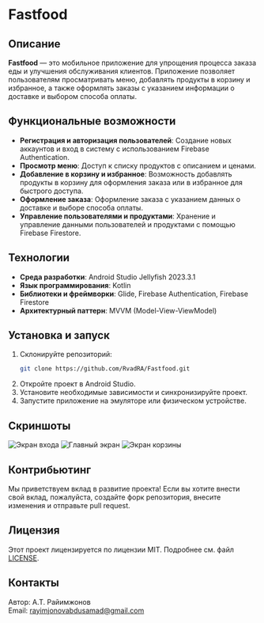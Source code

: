 # Fastfood

## Описание
**Fastfood** — это мобильное приложение для упрощения процесса заказа еды и улучшения обслуживания клиентов. Приложение позволяет пользователям просматривать меню, добавлять продукты в корзину и избранное, а также оформлять заказы с указанием информации о доставке и выбором способа оплаты.

## Функциональные возможности
- **Регистрация и авторизация пользователей**: Создание новых аккаунтов и вход в систему с использованием Firebase Authentication.
- **Просмотр меню**: Доступ к списку продуктов с описанием и ценами.
- **Добавление в корзину и избранное**: Возможность добавлять продукты в корзину для оформления заказа или в избранное для быстрого доступа.
- **Оформление заказа**: Оформление заказа с указанием данных о доставке и выборе способа оплаты.
- **Управление пользователями и продуктами**: Хранение и управление данными пользователей и продуктами с помощью Firebase Firestore.

## Технологии
- **Среда разработки**: Android Studio Jellyfish 2023.3.1
- **Язык программирования**: Kotlin
- **Библиотеки и фреймворки**: Glide, Firebase Authentication, Firebase Firestore
- **Архитектурный паттерн**: MVVM (Model-View-ViewModel)

## Установка и запуск
1. Склонируйте репозиторий:
    ```bash
    git clone https://github.com/RvadRA/Fastfood.git
    ```
2. Откройте проект в Android Studio.
3. Установите необходимые зависимости и синхронизируйте проект.
4. Запустите приложение на эмуляторе или физическом устройстве.

## Скриншоты
![Экран входа](path/to/login_screen.png)
![Главный экран](path/to/home_screen.png)
![Экран корзины](path/to/cart_screen.png)

## Контрибьютинг
Мы приветствуем вклад в развитие проекта! Если вы хотите внести свой вклад, пожалуйста, создайте форк репозитория, внесите изменения и отправьте pull request.

## Лицензия
Этот проект лицензируется по лицензии MIT. Подробнее см. файл [LICENSE](LICENSE).

## Контакты
Автор: А.Т. Райимжонов  
Email: rayimjonovabdusamad@gmail.com
